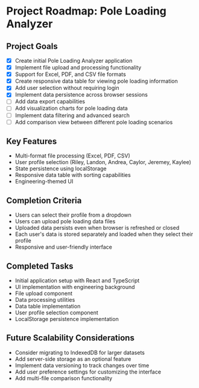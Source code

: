 # Project Roadmap: Pole Loading Analyzer

## Project Goals
- [x] Create initial Pole Loading Analyzer application
- [x] Implement file upload and processing functionality
- [x] Support for Excel, PDF, and CSV file formats
- [x] Create responsive data table for viewing pole loading information
- [x] Add user selection without requiring login
- [x] Implement data persistence across browser sessions
- [ ] Add data export capabilities
- [ ] Add visualization charts for pole loading data
- [ ] Implement data filtering and advanced search
- [ ] Add comparison view between different pole loading scenarios

## Key Features
- Multi-format file processing (Excel, PDF, CSV)
- User profile selection (Riley, Landon, Andrea, Caylor, Jeremey, Kaylee)
- State persistence using localStorage
- Responsive data table with sorting capabilities
- Engineering-themed UI

## Completion Criteria
- Users can select their profile from a dropdown
- Users can upload pole loading data files
- Uploaded data persists even when browser is refreshed or closed
- Each user's data is stored separately and loaded when they select their profile
- Responsive and user-friendly interface

## Completed Tasks
- Initial application setup with React and TypeScript
- UI implementation with engineering background
- File upload component
- Data processing utilities
- Data table implementation
- User profile selection component
- LocalStorage persistence implementation

## Future Scalability Considerations
- Consider migrating to IndexedDB for larger datasets
- Add server-side storage as an optional feature
- Implement data versioning to track changes over time
- Add user preference settings for customizing the interface
- Add multi-file comparison functionality
